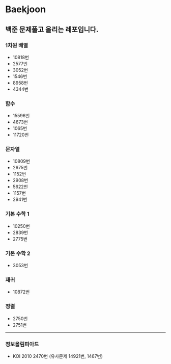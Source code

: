 # Baekjoon
## 백준 문제풀고 올리는 레포입니다.

### 1차원 배열
* 10818번
* 2577번
* 3052번
* 1546번
* 8958번
* 4344번
### 함수
* 15596번
* 4673번
* 1065번
* 11720번
### 문자열
* 10809번
* 2675번
* 1152번
* 2908번
* 5622번
* 1157번
* 2941번
### 기본 수학 1
* 10250번
* 2839번
* 2775번
### 기본 수학 2
* 3053번
### 재귀
* 10872번
### 정렬
* 2750번
* 2751번
********************
### 정보올림피아드
* KOI 2010 2470번 (유사문제 14921번, 1467번)


